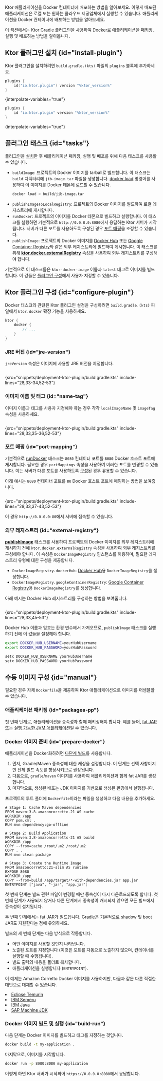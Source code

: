 [//]: # (title: Docker)

<show-structure for="chapter" depth="2"/>

<tldr>
<var name="example_name" value="deployment-ktor-plugin"/>
<include from="lib.topic" element-id="download_example"/>
</tldr>

<web-summary>
Ktor 애플리케이션을 Docker 컨테이너에 배포하는 방법을 알아보세요. 이렇게 배포된 애플리케이션은 로컬 또는 원하는 클라우드 제공업체에서 실행할 수 있습니다.
</web-summary>

<link-summary>
애플리케이션을 Docker 컨테이너에 배포하는 방법을 알아보세요.
</link-summary>

이 섹션에서는 [Ktor Gradle 플러그인](https://github.com/ktorio/ktor-build-plugins)을 사용하여 [Docker](https://www.docker.com)로 애플리케이션을 패키징, 실행 및 배포하는 방법을 알아봅니다.

## Ktor 플러그인 설치 {id="install-plugin"}

Ktor 플러그인을 설치하려면 `build.gradle.(kts)` 파일의 `plugins` 블록에 추가하세요.

<tabs group="languages">
<tab title="Gradle (Kotlin)" group-key="kotlin">

```kotlin
plugins {
    id("io.ktor.plugin") version "%ktor_version%"
}
```

{interpolate-variables="true"}

</tab>
<tab title="Gradle (Groovy)" group-key="groovy">

```groovy
plugins {
    id "io.ktor.plugin" version "%ktor_version%"
}
```

{interpolate-variables="true"}

</tab>
</tabs>

## 플러그인 태스크 {id="tasks"}

플러그인을 [설치](#install-plugin)한 후 애플리케이션 패키징, 실행 및 배포를 위해 다음 태스크를 사용할 수 있습니다.

- `buildImage`: 프로젝트의 Docker 이미지를 tarball로 빌드합니다. 이 태스크는 `build` 디렉터리에 `jib-image.tar` 파일을 생성합니다. [docker load](https://docs.docker.com/engine/reference/commandline/load/) 명령어를 사용하여 이 이미지를 Docker 데몬에 로드할 수 있습니다.
   ```Bash
   docker load < build/jib-image.tar
   ```
- `publishImageToLocalRegistry`: 프로젝트의 Docker 이미지를 빌드하여 로컬 레지스트리에 게시합니다.
- `runDocker`: 프로젝트의 이미지를 Docker 데몬으로 빌드하고 실행합니다. 이 태스크를 실행하면 기본적으로 `http://0.0.0.0:8080`에서 응답하는 Ktor 서버가 시작됩니다. 서버가 다른 포트를 사용하도록 구성된 경우 [포트 매핑](#port-mapping)을 조정할 수 있습니다.
- `publishImage`: 프로젝트의 Docker 이미지를 [Docker Hub](https://hub.docker.com/) 또는 [Google Container Registry](https://cloud.google.com/container-registry)와 같은 외부 레지스트리에 빌드하여 게시합니다. 이 태스크를 위해 **[ktor.docker.externalRegistry](#external-registry)** 속성을 사용하여 외부 레지스트리를 구성해야 합니다.

기본적으로 이 태스크들은 `ktor-docker-image` 이름과 `latest` 태그로 이미지를 빌드합니다. 이 값들은 [플러그인 구성](#name-tag)에서 사용자 지정할 수 있습니다.

## Ktor 플러그인 구성 {id="configure-plugin"}

Docker 태스크와 관련된 Ktor 플러그인 설정을 구성하려면 `build.gradle.(kts)` 파일에서 `ktor.docker` 확장 기능을 사용하세요.

```kotlin
ktor {
    docker {
        // ...
    }
}
```

### JRE 버전 {id="jre-version"}

`jreVersion` 속성은 이미지에 사용할 JRE 버전을 지정합니다.

```kotlin
```

{src="snippets/deployment-ktor-plugin/build.gradle.kts" include-lines="28,33-34,52-53"}

### 이미지 이름 및 태그 {id="name-tag"}

이미지 이름과 태그를 사용자 지정해야 하는 경우 각각 `localImageName` 및 `imageTag` 속성을 사용하세요.

```kotlin
```

{src="snippets/deployment-ktor-plugin/build.gradle.kts" include-lines="28,33,35-36,52-53"}

### 포트 매핑 {id="port-mapping"}

기본적으로 [runDocker](#tasks) 태스크는 `8080` 컨테이너 포트를 `8080` Docker 호스트 포트에 게시합니다. 필요한 경우 `portMappings` 속성을 사용하여 이러한 포트를 변경할 수 있습니다. 이는 서버가 다른 포트를 사용하도록 [구성](server-configuration-file.topic#predefined-properties)된 경우 유용할 수 있습니다.

아래 예시는 `8080` 컨테이너 포트를 `80` Docker 호스트 포트에 매핑하는 방법을 보여줍니다.

```kotlin
```

{src="snippets/deployment-ktor-plugin/build.gradle.kts" include-lines="28,33,37-43,52-53"}

이 경우 `http://0.0.0.0:80`에서 서버에 접속할 수 있습니다.

### 외부 레지스트리 {id="external-registry"}

**[publishImage](#tasks)** 태스크를 사용하여 프로젝트의 Docker 이미지를 외부 레지스트리에 게시하기 전에 `ktor.docker.externalRegistry` 속성을 사용하여 외부 레지스트리를 구성해야 합니다. 이 속성은 `DockerImageRegistry` 인스턴스를 허용하며, 필요한 레지스트리 유형에 대한 구성을 제공합니다.

- `DockerImageRegistry.dockerHub`: [Docker Hub](https://hub.docker.com/)용 `DockerImageRegistry`를 생성합니다.
- `DockerImageRegistry.googleContainerRegistry`: [Google Container Registry](https://cloud.google.com/container-registry)용 `DockerImageRegistry`를 생성합니다.

아래 예시는 Docker Hub 레지스트리를 구성하는 방법을 보여줍니다.

```kotlin
```

{src="snippets/deployment-ktor-plugin/build.gradle.kts" include-lines="28,33,45-53"}

Docker Hub 이름과 암호는 환경 변수에서 가져오므로, `publishImage` 태스크를 실행하기 전에 이 값들을 설정해야 합니다.

<tabs group="os">
<tab title="Linux/macOS" group-key="unix">

```Bash
export DOCKER_HUB_USERNAME=yourHubUsername
export DOCKER_HUB_PASSWORD=yourHubPassword
```

</tab>
<tab title="Windows" group-key="windows">

```Bash
setx DOCKER_HUB_USERNAME yourHubUsername
setx DOCKER_HUB_PASSWORD yourHubPassword
```

</tab>
</tabs>

## 수동 이미지 구성 {id="manual"}

필요한 경우 자체 `Dockerfile`을 제공하여 Ktor 애플리케이션으로 이미지를 어셈블할 수 있습니다.

### 애플리케이션 패키징 {id="packagea-pp"}

첫 번째 단계로, 애플리케이션을 종속성과 함께 패키징해야 합니다. 예를 들어, [fat JAR](server-fatjar.md) 또는 [실행 가능한 JVM 애플리케이션](server-packaging.md)일 수 있습니다.

### Docker 이미지 준비 {id="prepare-docker"}

애플리케이션을 Docker화하려면 [다단계 빌드](https://docs.docker.com/develop/develop-images/multistage-build/)를 사용합니다.

1.  먼저, Gradle/Maven 종속성에 대한 캐싱을 설정합니다. 이 단계는 선택 사항이지만 전체 빌드 속도를 향상시키므로 권장됩니다.
2.  다음으로, `gradle`/`maven` 이미지를 사용하여 애플리케이션과 함께 fat JAR를 생성합니다.
3.  마지막으로, 생성된 배포는 JDK 이미지를 기반으로 생성된 환경에서 실행됩니다.

프로젝트의 루트 폴더에 `Dockerfile`이라는 파일을 생성하고 다음 내용을 추가하세요.

<tabs group="languages">
<tab title="Gradle" group-key="kotlin">

<code-block lang="Docker" src="snippets/tutorial-server-docker-compose/Dockerfile"/>

</tab>
<tab title="Maven" group-key="maven">

```Docker
# Stage 1: Cache Maven dependencies
FROM maven:3.8-amazoncorretto-21 AS cache
WORKDIR /app
COPY pom.xml .
RUN mvn dependency:go-offline

# Stage 2: Build Application
FROM maven:3.8-amazoncorretto-21 AS build
WORKDIR /app
COPY --from=cache /root/.m2 /root/.m2
COPY . .
RUN mvn clean package

# Stage 3: Create the Runtime Image
FROM amazoncorretto:21-slim AS runtime
EXPOSE 8080
WORKDIR /app
COPY --from=build /app/target/*-with-dependencies.jar app.jar
ENTRYPOINT ["java", "-jar", "app.jar"]
```

</tab>
</tabs>

첫 번째 단계는 빌드 관련 파일이 변경될 때만 종속성이 다시 다운로드되도록 합니다. 첫 번째 단계가 사용되지 않거나 다른 단계에서 종속성이 캐시되지 않으면 모든 빌드에서 종속성이 설치됩니다.

두 번째 단계에서는 fat JAR가 빌드됩니다. Gradle은 기본적으로 shadow 및 boot JAR도 지원한다는 점에 유의하세요.

빌드의 세 번째 단계는 다음 방식으로 작동합니다.

*   어떤 이미지를 사용할 것인지 나타냅니다.
*   노출된 포트를 지정합니다 (이것은 포트를 자동으로 노출하지 않으며, 컨테이너를 실행할 때 수행됩니다).
*   빌드 출력의 내용을 폴더로 복사합니다.
*   애플리케이션을 실행합니다 (`ENTRYPOINT`).

<tip id="jdk_image_replacement_tip">
  <p>
   이 예제는 Amazon Corretto Docker 이미지를 사용하지만, 다음과 같은 다른 적절한 대안으로 대체할 수 있습니다.
  </p>
  <list>
    <li><a href="https://hub.docker.com/_/eclipse-temurin">Eclipse Temurin</a></li>
    <li><a href="https://hub.docker.com/_/ibm-semeru-runtimes">IBM Semeru</a></li>
    <li><a href="https://hub.docker.com/_/ibmjava">IBM Java</a></li>
    <li><a href="https://hub.docker.com/_/sapmachine">SAP Machine JDK</a></li>
  </list>
</tip>

### Docker 이미지 빌드 및 실행 {id="build-run"}

다음 단계는 Docker 이미지를 빌드하고 태그를 지정하는 것입니다.

```bash
docker build -t my-application .
```

마지막으로, 이미지를 시작합니다.

```bash
docker run -p 8080:8080 my-application
```

이렇게 하면 Ktor 서버가 시작되어 `https://0.0.0.0:8080`에서 응답합니다.